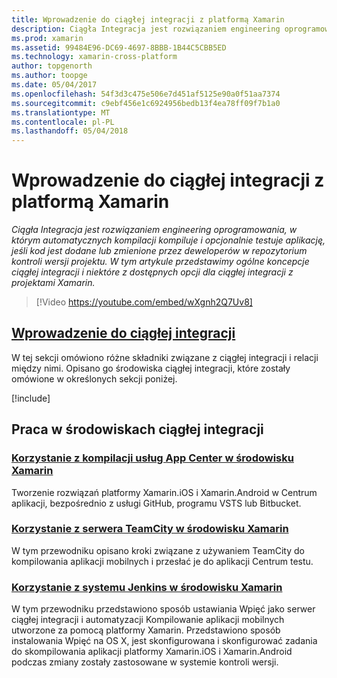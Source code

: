 ```yaml
---
title: Wprowadzenie do ciągłej integracji z platformą Xamarin
description: Ciągła Integracja jest rozwiązaniem engineering oprogramowania, w którym automatycznych kompilacji kompiluje i opcjonalnie testuje aplikację, jeśli kod jest dodane lub zmienione przez deweloperów w repozytorium kontroli wersji projektu. W tym artykule przedstawimy ogólne koncepcje ciągłej integracji i niektóre z dostępnych opcji dla ciągłej integracji z projektami Xamarin.
ms.prod: xamarin
ms.assetid: 99484E96-DC69-4697-8BBB-1B44C5CBB5ED
ms.technology: xamarin-cross-platform
author: topgenorth
ms.author: toopge
ms.date: 05/04/2017
ms.openlocfilehash: 54f3d3c475e506e7d451af5125e90a0f51aa7374
ms.sourcegitcommit: c9ebf456e1c6924956bedb13f4ea78ff09f7b1a0
ms.translationtype: MT
ms.contentlocale: pl-PL
ms.lasthandoff: 05/04/2018
---
```

# <a name="introduction-to-continuous-integration-with-xamarin"></a>Wprowadzenie do ciągłej integracji z platformą Xamarin

_Ciągła Integracja jest rozwiązaniem engineering oprogramowania, w którym automatycznych kompilacji kompiluje i opcjonalnie testuje aplikację, jeśli kod jest dodane lub zmienione przez deweloperów w repozytorium kontroli wersji projektu. W tym artykule przedstawimy ogólne koncepcje ciągłej integracji i niektóre z dostępnych opcji dla ciągłej integracji z projektami Xamarin._

> [!Video https://youtube.com/embed/wXgnh2Q7Uv8]


##  <a name="introduction-to-continuous-integrationtoolsciintro-to-cimd"></a>[Wprowadzenie do ciągłej integracji](~/tools/ci/intro-to-ci.md)

W tej sekcji omówiono różne składniki związane z ciągłej integracji i relacji między nimi. Opisano go środowiska ciągłej integracji, które zostały omówione w określonych sekcji poniżej.

[!include[](~/tools/ci/includes/firewall-information.md)]

## <a name="working-with-continuous-integration-environments"></a>Praca w środowiskach ciągłej integracji


### <a name="using-app-center-build-with-xamarinappcenterbuildxamarin"></a>[Korzystanie z kompilacji usług App Center w środowisku Xamarin](/appcenter/build/xamarin/)

Tworzenie rozwiązań platformy Xamarin.iOS i Xamarin.Android w Centrum aplikacji, bezpośrednio z usługi GitHub, programu VSTS lub Bitbucket.

### <a name="using-teamcity-with-xamarintoolsciteamcitymd"></a>[Korzystanie z serwera TeamCity w środowisku Xamarin](~/tools/ci/teamcity.md)

W tym przewodniku opisano kroki związane z używaniem TeamCity do kompilowania aplikacji mobilnych i przesłać je do aplikacji Centrum testu.

### <a name="using-jenkins-with-xamarintoolscijenkins-walkthroughmd"></a>[Korzystanie z systemu Jenkins w środowisku Xamarin](~/tools/ci/jenkins-walkthrough.md)

W tym przewodniku przedstawiono sposób ustawiania Wpięć jako serwer ciągłej integracji i automatyzacji Kompilowanie aplikacji mobilnych utworzone za pomocą platformy Xamarin. Przedstawiono sposób instalowania Wpięć na OS X, jest skonfigurowana i skonfigurować zadania do skompilowania aplikacji platformy Xamarin.iOS i Xamarin.Android podczas zmiany zostały zastosowane w systemie kontroli wersji.
